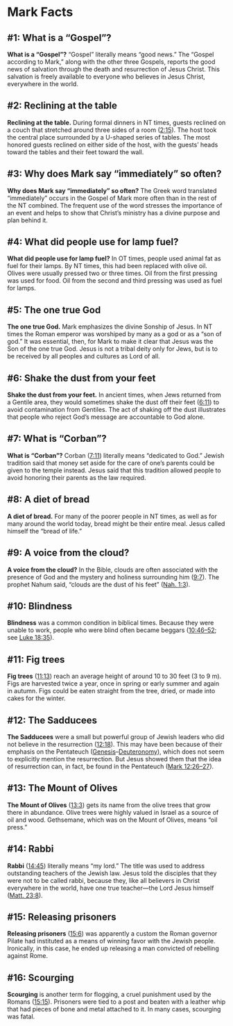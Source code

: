# Mark Facts

## #1: What is a “Gospel”?
**What is a “Gospel”?** “Gospel” literally means “good news.” The “Gospel according to Mark,” along with the other three Gospels, reports the good news of salvation through the death and resurrection of Jesus Christ. This salvation is freely available to everyone who believes in Jesus Christ, everywhere in the world.


## #2: Reclining at the table
**Reclining at the table.** During formal dinners in NT times, guests reclined on a couch that stretched around three sides of a room ([2:15](https://www.esv.org/Mark+2%3A15/)). The host took the central place surrounded by a U-shaped series of tables. The most honored guests reclined on either side of the host, with the guests’ heads toward the tables and their feet toward the wall.


## #3: Why does Mark say “immediately” so often?
**Why does Mark say “immediately” so often?** The Greek word translated “immediately” occurs in the Gospel of Mark more often than in the rest of the NT combined. The frequent use of the word stresses the importance of an event and helps to show that Christ’s ministry has a divine purpose and plan behind it.


## #4: What did people use for lamp fuel?
**What did people use for lamp fuel?** In OT times, people used animal fat as fuel for their lamps. By NT times, this had been replaced with olive oil. Olives were usually pressed two or three times. Oil from the first pressing was used for food. Oil from the second and third pressing was used as fuel for lamps.


## #5: The one true God
**The one true God.** Mark emphasizes the divine Sonship of Jesus. In NT times the Roman emperor was worshiped by many as a god or as a “son of god.” It was essential, then, for Mark to make it clear that Jesus was the Son of the one true God. Jesus is not a tribal deity only for Jews, but is to be received by all peoples and cultures as Lord of all.


## #6: Shake the dust from your feet
**Shake the dust from your feet.** In ancient times, when Jews returned from a Gentile area, they would sometimes shake the dust off their feet ([6:11](https://www.esv.org/Mark+6%3A11/)) to avoid contamination from Gentiles. The act of shaking off the dust illustrates that people who reject God’s message are accountable to God alone.


## #7: What is “Corban”?
**What is “Corban”?** Corban ([7:11](https://www.esv.org/Mark+7%3A11/)) literally means “dedicated to God.” Jewish tradition said that money set aside for the care of one’s parents could be given to the temple instead. Jesus said that this tradition allowed people to avoid honoring their parents as the law required.


## #8: A diet of bread
**A diet of bread.** For many of the poorer people in NT times, as well as for many around the world today, bread might be their entire meal. Jesus called himself the “bread of life.”


## #9: A voice from the cloud?
**A voice from the cloud?** In the Bible, clouds are often associated with the presence of God and the mystery and holiness surrounding him ([9:7](https://www.esv.org/Mark+9%3A7/)). The prophet Nahum said, “clouds are the dust of his feet” ([Nah. 1:3](https://www.esv.org/Nahum+1%3A3/)).


## #10: Blindness
**Blindness** was a common condition in biblical times. Because they were unable to work, people who were blind often became beggars ([10:46–52](https://www.esv.org/Mark+10%3A46%E2%80%9352/); see [Luke 18:35](https://www.esv.org/Luke+18%3A35/)).


## #11: Fig trees
**Fig trees** ([11:13](https://www.esv.org/Mark+11%3A13/)) reach an average height of around 10 to 30 feet (3 to 9 m). Figs are harvested twice a year, once in spring or early summer and again in autumn. Figs could be eaten straight from the tree, dried, or made into cakes for the winter.


## #12: The Sadducees
**The Sadducees** were a small but powerful group of Jewish leaders who did not believe in the resurrection ([12:18](https://www.esv.org/Mark+12%3A18/)). This may have been because of their emphasis on the Pentateuch ([Genesis](https://www.esv.org/Genesis+1%3A1%E2%80%9350%3A26/)–[Deuteronomy](https://www.esv.org/Deuteronomy+1%3A1%E2%80%9334%3A12/)), which does not seem to explicitly mention the resurrection. But Jesus showed them that the idea of resurrection can, in fact, be found in the Pentateuch ([Mark 12:26–27](https://www.esv.org/Mark+12%3A26%E2%80%9327/)).


## #13: The Mount of Olives
**The Mount of Olives** ([13:3](https://www.esv.org/Mark+13%3A3/)) gets its name from the olive trees that grow there in abundance. Olive trees were highly valued in Israel as a source of oil and wood. Gethsemane, which was on the Mount of Olives, means “oil press.”


## #14: Rabbi
**Rabbi** ([14:45](https://www.esv.org/Mark+14%3A45/)) literally means “my lord.” The title was used to address outstanding teachers of the Jewish law. Jesus told the disciples that they were not to be called rabbi, because they, like all believers in Christ everywhere in the world, have one true teacher—the Lord Jesus himself ([Matt. 23:8](https://www.esv.org/Matthew+23%3A8/)).


## #15: Releasing prisoners
**Releasing prisoners** ([15:6](https://www.esv.org/Mark+15%3A6/)) was apparently a custom the Roman governor Pilate had instituted as a means of winning favor with the Jewish people. Ironically, in this case, he ended up releasing a man convicted of rebelling against Rome.


## #16: Scourging
**Scourging** is another term for flogging, a cruel punishment used by the Romans ([15:15](https://www.esv.org/Mark+15%3A15/)). Prisoners were tied to a post and beaten with a leather whip that had pieces of bone and metal attached to it. In many cases, scourging was fatal.

